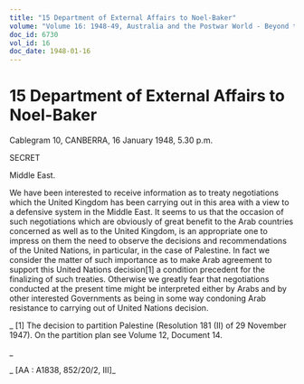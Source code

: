 ```yaml
---
title: "15 Department of External Affairs to Noel-Baker"
volume: "Volume 16: 1948-49, Australia and the Postwar World - Beyond the Region"
doc_id: 6730
vol_id: 16
doc_date: 1948-01-16
---
```


# 15 Department of External Affairs to Noel-Baker

Cablegram 10, CANBERRA, 16 January 1948, 5.30 p.m.

SECRET

Middle East.

We have been interested to receive information as to treaty negotiations which the United Kingdom has been carrying out in this area with a view to a defensive system in the Middle East. It seems to us that the occasion of such negotiations which are obviously of great benefit to the Arab countries concerned as well as to the United Kingdom, is an appropriate one to impress on them the need to observe the decisions and recommendations of the United Nations, in particular, in the case of Palestine. In fact we consider the matter of such importance as to make Arab agreement to support this United Nations decision[1] a condition precedent for the finalizing of such treaties. Otherwise we greatly fear that negotiations conducted at the present time might be interpreted either by Arabs and by other interested Governments as being in some way condoning Arab resistance to carrying out of United Nations decision.

_ [1] The decision to partition Palestine (Resolution 181 (II) of 29 November 1947). On the partition plan see Volume 12, Document 14.

_

_ [AA : A1838, 852/20/2, III]_
